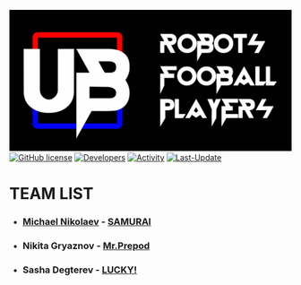 [![PREVIEW](https://github.com/UBER-BLACK/Robots-Football-Players/raw/main/DOCUMENTATION/PREVIEW/GITHUB-PREVIEW/PNG/PREVIEW.png)](https://github.com/UBER-BLACK/Robots-Football-Players)
[![GitHub license](https://img.shields.io/github/license/UBER-BLACK/Robots-Football-Players?style=for-the-badge)](https://raw.githubusercontent.com/UBER-BLACK/Robots-Football-Players/main/LICENSE)
[![Developers](https://img.shields.io/badge/developers-5-green?style=for-the-badge)](https://github.com/UBER-BLACK/Robots-Football-Players)
[![Activity](https://img.shields.io/github/commit-activity/m/UBER-BLACK/Robots-Football-Players?style=for-the-badge)](https://github.com/UBER-BLACK/Robots-Football-Players)
[![Last-Update](https://img.shields.io/github/last-commit/UBER-BLACK/Robots-Football-Players?style=for-the-badge)](https://github.com/UBER-BLACK/Robots-Football-Players)
# **TEAM LIST**
- ### **[Michael Nikolaev](https://GitHub.com/THEBIGMISHA/) - [SAMURAI](https://github.com/UBER-BLACK/Robots-Football-Players/tree/main/ROBOTS/SAMURAI)**
- ### **Nikita Gryaznov - [Mr.Prepod](https://github.com/UBER-BLACK/Robots-Football-Players/tree/main/ROBOTS/MR-PREPOD)**
- ### **Sasha Degterev - [LUCKY!](https://github.com/UBER-BLACK/Robots-Football-Players/tree/main/ROBOTS/LUCKY!)**
